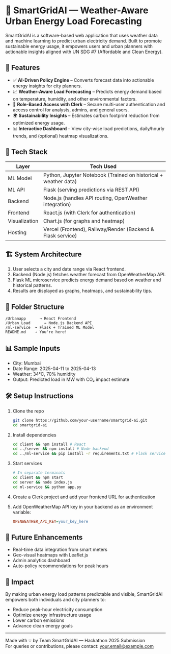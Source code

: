 # 🔋 SmartGridAI — Weather-Aware Urban Energy Load Forecasting

SmartGridAI is a software-based web application that uses weather data and machine learning to predict urban electricity demand. Built to promote sustainable energy usage, it empowers users and urban planners with actionable insights aligned with UN SDG #7 (Affordable and Clean Energy).

## 🚀 Features

* ✅ **AI-Driven Policy Engine** – Converts forecast data into actionable energy insights for city planners.
* 📈 **Weather-Aware Load Forecasting** – Predicts energy demand based on temperature, humidity, and other environmental factors.
* 🔐 **Role-Based Access with Clerk** – Secure multi-user authentication and access control for analysts, admins, and general users.
* 🌍 **Sustainability Insights** – Estimates carbon footprint reduction from optimized energy usage.
* 📊 **Interactive Dashboard** – View city-wise load predictions, daily/hourly trends, and (optional) heatmap visualizations.

## 🧠 Tech Stack

| Layer | Tech Used |
|-------|-----------|
| ML Model | Python, Jupyter Notebook (Trained on historical + weather data) |
| ML API | Flask (serving predictions via REST API) |
| Backend | Node.js (handles API routing, OpenWeather integration) |
| Frontend | React.js (with Clerk for authentication) |
| Visualization | Chart.js (for graphs and heatmap) |
| Hosting | Vercel (Frontend), Railway/Render (Backend & Flask service) |

## 🏗️ System Architecture

1. User selects a city and date range via React frontend.
2. Backend (Node.js) fetches weather forecast from OpenWeatherMap API.
3. Flask ML microservice predicts energy demand based on weather and historical patterns.
4. Results are displayed as graphs, heatmaps, and sustainability tips.

## 📂 Folder Structure

```
/Urbanapp      → React Frontend
/Urban_Load      → Node.js Backend API
/ml-service  → Flask + Trained ML Model
README.md    → You're here!
```

## 📊 Sample Inputs

* City: Mumbai
* Date Range: 2025-04-11 to 2025-04-13
* Weather: 34°C, 70% humidity
* Output: Predicted load in MW with CO₂ impact estimate

## 🛠️ Setup Instructions

1. Clone the repo
   ```bash
   git clone https://github.com/your-username/smartgrid-ai.git
   cd smartgrid-ai
   ```

2. Install dependencies
   ```bash
   cd client && npm install # React
   cd ../server && npm install # Node backend
   cd ../ml-service && pip install -r requirements.txt # Flask service
   ```

3. Start services
   ```bash
   # In separate terminals
   cd client && npm start
   cd server && node index.js
   cd ml-service && python app.py
   ```

4. Create a Clerk project and add your frontend URL for authentication

5. Add OpenWeatherMap API key in your backend as an environment variable:
   ```ini
   OPENWEATHER_API_KEY=your_key_here
   ```

## 🧪 Future Enhancements

* Real-time data integration from smart meters
* Geo-visual heatmaps with Leaflet.js
* Admin analytics dashboard
* Auto-policy recommendations for peak hours

## 🌱 Impact

By making urban energy load patterns predictable and visible, SmartGridAI empowers both individuals and city planners to:
* Reduce peak-hour electricity consumption
* Optimize energy infrastructure usage
* Lower carbon emissions
* Advance clean energy goals

---

Made with 💡 by Team SmartGridAI — Hackathon 2025 Submission  
For queries or contributions, please contact: your.email@example.com


